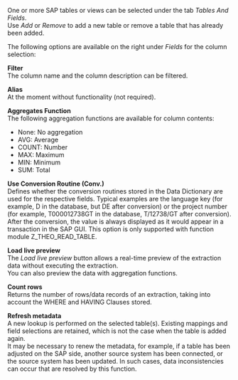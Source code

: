 One or more SAP tables or views can be selected under the tab *Tables And Fields*. <br>
Use *Add* or *Remove* to add a new table or remove a table that has already been added. 
 
The following options are available on the right under *Fields* for the column selection: <br>

**Filter** <br>
The column name and the column description can be filtered.

**Alias** <br>
At the moment without functionality (not required). 

**Aggregates Function** <br>
The following aggregation functions are available for column contents:
- None: No aggregation 
- AVG: Average
- COUNT: Number  
- MAX: Maximum
- MIN: Minimum 
- SUM: Total

**Use Conversion Routine (Conv.)** <br>
Defines whether the conversion routines stored in the Data Dictionary are used for the respective fields. 
Typical examples are the language key (for example, D in the database, but DE after conversion) or the project number (for example, T000012738GT in the database, T/12738/GT after conversion). 
After the conversion, the value is always displayed as it would appear in a transaction in the SAP GUI. 
This option is only supported with function module Z_THEO_READ_TABLE. 	

**Load live preview** <br>
The *Load live preview* button allows a real-time preview of the extraction data without executing the extraction. <br>
You can also preview the data with aggregation functions. 
 
**Count rows** <br>
Returns the number of rows/data records of an extraction, taking into account the WHERE and HAVING Clauses stored. 

**Refresh metadata** <br>
A new lookup is performed on the selected table(s). Existing mappings and field selections are retained, which is not the case when the table is added again. <br>
It may be necessary to renew the metadata, for example, if a table has been adjusted on the SAP side, another source system has been connected, or the source system has been updated. 
In such cases, data inconsistencies can occur that are resolved by this function.   

